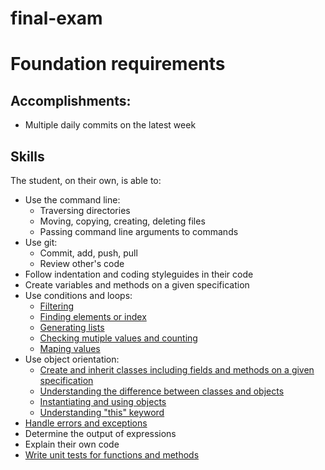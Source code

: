# final-exam

# Foundation requirements

## Accomplishments:
- Multiple daily commits on the latest week

## Skills
The student, on their own, is able to:
- Use the command line:
  - Traversing directories
  - Moving, copying, creating, deleting files
  - Passing command line arguments to commands
- Use git:
  - Commit, add, push, pull
  - Review other's code
- Follow indentation and coding styleguides in their code
- Create variables and methods on a given specification
- Use conditions and loops:
  - [Filtering](https://github.com/greenfox-academy/fkenessey/blob/master/week-02/Day-4/Unique/src/Unique.java)
  - [Finding elements or index](https://github.com/greenfox-academy/fkenessey/blob/master/week-02/Day-4/Unique/src/Unique.java)
  - [Generating lists](https://github.com/greenfox-academy/fkenessey/blob/master/week-02/Day-4/Unique/src/Unique.java)
  - [Checking mutiple values and counting](https://github.com/greenfox-academy/fkenessey/blob/master/week-02/Day-4/Unique/src/Unique.java)
  - [Maping values](https://github.com/greenfox-academy/fkenessey/blob/master/week-02/Day-3/Exercise-14/src/Exercise14.java)
- Use object orientation:
  - [Create and inherit classes including fields and methods on a given specification](https://github.com/greenfox-academy/fkenessey/tree/master/week-04/Day-2/Exercise-02/src)
  - [Understanding the difference between classes and objects](https://github.com/greenfox-academy/fkenessey/blob/master/week-04/Day-2/Exercise-02/src/Garden.java)
  - [Instantiating and using objects](https://github.com/greenfox-academy/fkenessey/blob/master/week-04/Day-2/Exercise-02/src/Garden.java)
  - [Understanding "this" keyword](https://github.com/greenfox-academy/fkenessey/blob/master/week-04/Day-2/Exercise-02/src/Garden.java)
- [Handle errors and exceptions](https://github.com/greenfox-academy/fkenessey/blob/master/week-03/Day-1/Exercise-09/src/Exercise09ReversedOrder.java)
- Determine the output of expressions
- Explain their own code
- [Write unit tests for functions and methods](https://github.com/greenfox-academy/fkenessey/blob/master/week-04/Day-3/Exercise-08/test/AnimalTest.java)
